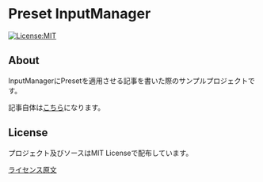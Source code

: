 # Preset InputManager

[![License:MIT](https://img.shields.io/badge/License-MIT-819FF7.svg)](https://choosealicense.com/licenses/gpl-3.0/)

## About
InputManagerにPresetを適用させる記事を書いた際のサンプルプロジェクトです。


記事自体は[こちら](https://hatuxes.hatenablog.jp/entry/2020/03/27/224919)になります。

## License
プロジェクト及びソースはMIT Licenseで配布しています。

[ライセンス原文](https://github.com/mtytheone/Preset-InputManager/blob/master/LICENSE.md)